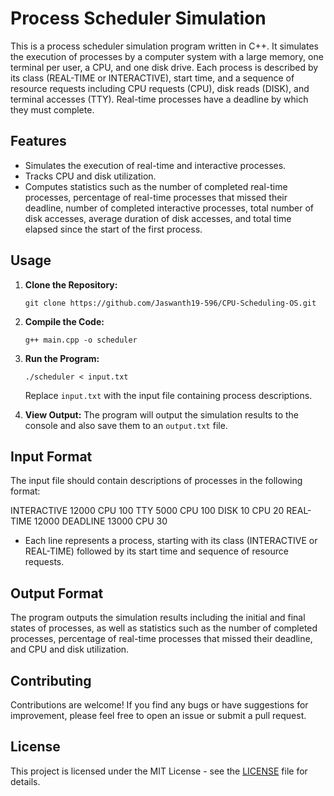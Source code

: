 # Process Scheduler Simulation

This is a process scheduler simulation program written in C++. It simulates the execution of processes by a computer system with a large memory, one terminal per user, a CPU, and one disk drive. Each process is described by its class (REAL-TIME or INTERACTIVE), start time, and a sequence of resource requests including CPU requests (CPU), disk reads (DISK), and terminal accesses (TTY). Real-time processes have a deadline by which they must complete.

## Features

- Simulates the execution of real-time and interactive processes.
- Tracks CPU and disk utilization.
- Computes statistics such as the number of completed real-time processes, percentage of real-time processes that missed their deadline, number of completed interactive processes, total number of disk accesses, average duration of disk accesses, and total time elapsed since the start of the first process.

## Usage

1. **Clone the Repository:**
    ```
    git clone https://github.com/Jaswanth19-596/CPU-Scheduling-OS.git
    ```

2. **Compile the Code:**
    ```
    g++ main.cpp -o scheduler
    ```

3. **Run the Program:**
    ```
    ./scheduler < input.txt
    ```

    Replace `input.txt` with the input file containing process descriptions.

4. **View Output:**
    The program will output the simulation results to the console and also save them to an `output.txt` file.

## Input Format

The input file should contain descriptions of processes in the following format:

INTERACTIVE 12000
CPU 100
TTY 5000
CPU 100
DISK 10
CPU 20
REAL-TIME 12000
DEADLINE 13000
CPU 30




- Each line represents a process, starting with its class (INTERACTIVE or REAL-TIME) followed by its start time and sequence of resource requests.

## Output Format

The program outputs the simulation results including the initial and final states of processes, as well as statistics such as the number of completed processes, percentage of real-time processes that missed their deadline, and CPU and disk utilization.

## Contributing

Contributions are welcome! If you find any bugs or have suggestions for improvement, please feel free to open an issue or submit a pull request.

## License

This project is licensed under the MIT License - see the [LICENSE](LICENSE) file for details.
